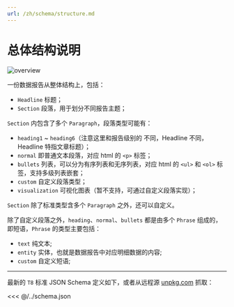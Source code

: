 ```yaml
---
url: /zh/schema/structure.md
---
```


# 总体结构说明

![overview](https://gw.alipayobjects.com/mdn/rms_e59602/afts/img/A*QpAmQYCQL2cAAAAAAAAAAAAAARQnAQ)

一份数据报告从整体结构上，包括：

* `Headline` 标题；
* `Section` 段落，用于划分不同报告主题；

`Section` 内包含了多个 `Paragraph`，段落类型可能有：

* `heading1` ~ `heading6`（注意这里和报告级别的 不同，Headline 不同，Headline 特指文章标题）；
* `normal` 即普通文本段落，对应 html 的 `<p>` 标签；
* `bullets` 列表，可以分为有序列表和无序列表，对应 html 的 `<ul>` 和 `<ol>` 标签，支持多级列表嵌套；
* `custom` 自定义段落类型；
* `visualization` 可视化图表（暂不支持，可通过自定义段落实现）；

`Section` 除了标准类型含多个 `Paragraph` 之外，还可以自定义。

除了自定义段落之外，`heading`、`normal`、`bullets` 都是由多个 `Phrase` 组成的，即短语，`Phrase` 的类型主要包括：

* `text` 纯文本;
* `entity` 实体，也就是数据报告中对应明细数据的内容;
* `custom` 自定义短语;

***

最新的 `T8` 标准 JSON Schema 定义如下，或者从远程源 [unpkg.com](http://unpkg.com/@antv/t8/dist/schema.json) 抓取：

<<< @/../schema.json

